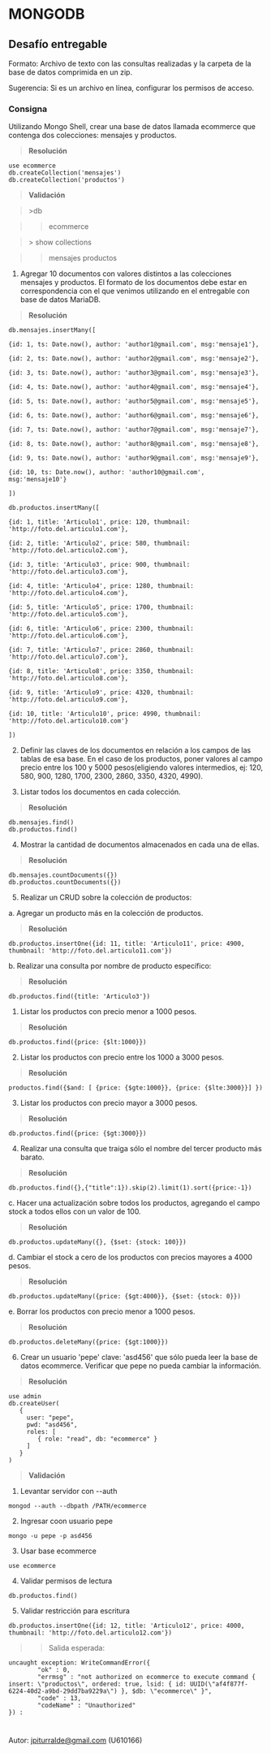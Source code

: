 
# MONGODB

  

## Desafío entregable

Formato: Archivo de texto con las consultas realizadas y la carpeta de la base de datos comprimida en un zip.

Sugerencia: Si es un archivo en línea, configurar los permisos de acceso.

  

### Consigna

Utilizando Mongo Shell, crear una base de datos llamada ecommerce que contenga dos colecciones: mensajes y productos.



>**Resolución**
```
use ecommerce
db.createCollection('mensajes')
db.createCollection('productos')
```

>**Validación**

>  \>db

>>ecommerce

>\> show collections

>>mensajes
>>productos

  
  

1. Agregar 10 documentos con valores distintos a las colecciones mensajes y productos. El formato de los documentos debe estar en correspondencia con el que venimos utilizando en el entregable con base de datos MariaDB.

>**Resolución**

  
```
db.mensajes.insertMany([

{id: 1, ts: Date.now(), author: 'author1@gmail.com', msg:'mensaje1'},

{id: 2, ts: Date.now(), author: 'author2@gmail.com', msg:'mensaje2'},

{id: 3, ts: Date.now(), author: 'author3@gmail.com', msg:'mensaje3'},

{id: 4, ts: Date.now(), author: 'author4@gmail.com', msg:'mensaje4'},

{id: 5, ts: Date.now(), author: 'author5@gmail.com', msg:'mensaje5'},

{id: 6, ts: Date.now(), author: 'author6@gmail.com', msg:'mensaje6'},

{id: 7, ts: Date.now(), author: 'author7@gmail.com', msg:'mensaje7'},

{id: 8, ts: Date.now(), author: 'author8@gmail.com', msg:'mensaje8'},

{id: 9, ts: Date.now(), author: 'author9@gmail.com', msg:'mensaje9'},

{id: 10, ts: Date.now(), author: 'author10@gmail.com', msg:'mensaje10'}

])

db.productos.insertMany([

{id: 1, title: 'Articulo1', price: 120, thumbnail: 'http://foto.del.articulo1.com'},

{id: 2, title: 'Articulo2', price: 580, thumbnail: 'http://foto.del.articulo2.com'},

{id: 3, title: 'Articulo3', price: 900, thumbnail: 'http://foto.del.articulo3.com'},

{id: 4, title: 'Articulo4', price: 1280, thumbnail: 'http://foto.del.articulo4.com'},

{id: 5, title: 'Articulo5', price: 1700, thumbnail: 'http://foto.del.articulo5.com'},

{id: 6, title: 'Articulo6', price: 2300, thumbnail: 'http://foto.del.articulo6.com'},

{id: 7, title: 'Articulo7', price: 2860, thumbnail: 'http://foto.del.articulo7.com'},

{id: 8, title: 'Articulo8', price: 3350, thumbnail: 'http://foto.del.articulo8.com'},

{id: 9, title: 'Articulo9', price: 4320, thumbnail: 'http://foto.del.articulo9.com'},

{id: 10, title: 'Articulo10', price: 4990, thumbnail: 'http://foto.del.articulo10.com'}

])
```
  

2. Definir las claves de los documentos en relación a los campos de las tablas de esa base. En el caso de los productos, poner valores al campo precio entre los 100 y 5000 pesos(eligiendo valores intermedios, ej: 120, 580, 900, 1280, 1700, 2300, 2860, 3350, 4320, 4990).

3. Listar todos los documentos en cada colección.
>**Resolución**
````
db.mensajes.find()
db.productos.find()
````
4. Mostrar la cantidad de documentos almacenados en cada una de ellas.
>**Resolución**
````
db.mensajes.countDocuments({})
db.productos.countDocuments({})
````
  

5. Realizar un CRUD sobre la colección de productos:

a. Agregar un producto más en la colección de productos.
>**Resolución**
````
db.productos.insertOne({id: 11, title: 'Articulo11', price: 4900, thumbnail: 'http://foto.del.articulo11.com'})
````
b. Realizar una consulta por nombre de producto específico:
>**Resolución**
````
db.productos.find({title: 'Articulo3'})
````
1. Listar los productos con precio menor a 1000 pesos.
>**Resolución**
````
db.productos.find({price: {$lt:1000}})
````
2. Listar los productos con precio entre los 1000 a 3000 pesos.
>**Resolución**
````
productos.find({$and: [ {price: {$gte:1000}}, {price: {$lte:3000}}] })
````
3. Listar los productos con precio mayor a 3000 pesos.
>**Resolución**
````
db.productos.find({price: {$gt:3000}})
````
4. Realizar una consulta que traiga sólo el nombre del tercer producto más barato.
>**Resolución**
````
db.productos.find({},{"title":1}).skip(2).limit(1).sort({price:-1})
````
  

c. Hacer una actualización sobre todos los productos, agregando el campo stock a todos ellos con un valor de 100.
>**Resolución**
````
db.productos.updateMany({}, {$set: {stock: 100}})
````

d. Cambiar el stock a cero de los productos con precios mayores a 4000 pesos.
>**Resolución**
````
db.productos.updateMany({price: {$gt:4000}}, {$set: {stock: 0}})
````

e. Borrar los productos con precio menor a 1000 pesos.
>**Resolución**
````
db.productos.deleteMany({price: {$gt:1000}})
````

6. Crear un usuario 'pepe' clave: 'asd456' que sólo pueda leer la base de datos ecommerce. Verificar que pepe no pueda cambiar la información.
>**Resolución**
````
use admin
db.createUser(
   {
     user: "pepe",
     pwd: "asd456",
     roles: [
        { role: "read", db: "ecommerce" }
     ]
   }
)
````
>**Validación**
1. Levantar servidor con --auth
````
mongod --auth --dbpath /PATH/ecommerce 
````
2. Ingresar coon usuario pepe
````
mongo -u pepe -p asd456
````
3. Usar base ecommerce
````
use ecommerce
````
4. Validar permisos de lectura
````
db.productos.find()
````
5. Validar restricción para escritura
````
db.productos.insertOne({id: 12, title: 'Articulo12', price: 4000, thumbnail: 'http://foto.del.articulo12.com'})
````
>>Salida esperada:
````
uncaught exception: WriteCommandError({
        "ok" : 0,
        "errmsg" : "not authorized on ecommerce to execute command { insert: \"productos\", ordered: true, lsid: { id: UUID(\"af4f877f-6224-40d2-a9bd-29dd7ba9229a\") }, $db: \"ecommerce\" }",
        "code" : 13,
        "codeName" : "Unauthorized"
}) :

````

#

Autor: jpiturralde@gmail.com (U610166)
